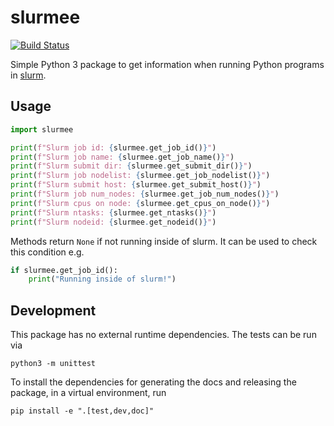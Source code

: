 # slurmee

[![Build Status](https://travis-ci.org/jcklie/slurmee.svg?branch=master)](https://travis-ci.org/jcklie/slurmee)

Simple Python 3 package to get information when running Python programs in [slurm](https://slurm.schedmd.com/documentation.html). 

## Usage

```python
import slurmee

print(f"Slurm job id: {slurmee.get_job_id()}")
print(f"Slurm job name: {slurmee.get_job_name()}")
print(f"Slurm submit dir: {slurmee.get_submit_dir()}")
print(f"Slurm job nodelist: {slurmee.get_job_nodelist()}")
print(f"Slurm submit host: {slurmee.get_submit_host()}")
print(f"Slurm job num_nodes: {slurmee.get_job_num_nodes()}")
print(f"Slurm cpus on node: {slurmee.get_cpus_on_node()}")
print(f"Slurm ntasks: {slurmee.get_ntasks()}")
print(f"Slurm nodeid: {slurmee.get_nodeid()}")
```

Methods return `None` if not running inside of slurm. It can be used to check this condition e.g. 

```python
if slurmee.get_job_id():
    print("Running inside of slurm!")
```

## Development

This package has no external runtime dependencies. The tests can be run via 

    python3 -m unittest

To install the dependencies for generating the docs and releasing the package, in a virtual environment, run

    pip install -e ".[test,dev,doc]"